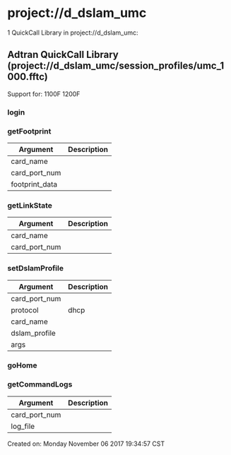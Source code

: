 # project://d_dslam_umc
1 QuickCall Library in project://d_dslam_umc:
## Adtran QuickCall Library (project://d_dslam_umc/session_profiles/umc_1000.fftc)
Support for:
1100F
1200F
### login
### getFootprint

Argument | Description
------------ | -------------
card_name | 
card_port_num | 
footprint_data | 
### getLinkState

Argument | Description
------------ | -------------
card_name | 
card_port_num | 
### setDslamProfile

Argument | Description
------------ | -------------
card_port_num | 
protocol | dhcp | pppoe | multicast
card_name | 
dslam_profile | 
args | 
### goHome
### getCommandLogs

Argument | Description
------------ | -------------
card_port_num | 
log_file | 


Created on: Monday November 06 2017 19:34:57 CST
